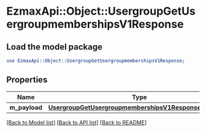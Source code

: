 # EzmaxApi::Object::UsergroupGetUsergroupmembershipsV1Response

## Load the model package
```perl
use EzmaxApi::Object::UsergroupGetUsergroupmembershipsV1Response;
```

## Properties
Name | Type | Description | Notes
------------ | ------------- | ------------- | -------------
**m_payload** | [**UsergroupGetUsergroupmembershipsV1ResponseMPayload**](UsergroupGetUsergroupmembershipsV1ResponseMPayload.md) |  | 

[[Back to Model list]](../README.md#documentation-for-models) [[Back to API list]](../README.md#documentation-for-api-endpoints) [[Back to README]](../README.md)


